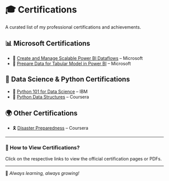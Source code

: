 # 🎓 Certifications

A curated list of my professional certifications and achievements.

## 📊 Microsoft Certifications
- 🏅 [Create and Manage Scalable Power BI Dataflows](https://learn.microsoft.com/api/achievements/share/en-us/Manisha-5689/ESMSVXSP?sharingId=2386AC57FD5171D8) – Microsoft
- 🏅 [Prepare Data for Tabular Model in Power BI](https://learn.microsoft.com/api/achievements/share/en-us/Manisha-5689/ZKAKRHB2?sharingId=2386AC57FD5171D8) – Microsoft

## 🐍 Data Science & Python Certifications
- 📜 [Python 101 for Data Science](https://github.com/manupriya00/CERTIFICATIONS/blob/main/IBM%20PY0101EN%20Certificate%20_%20Cognitive%20Class.pdf) – IBM
- 📜 [Python Data Structures](https://github.com/manupriya00/CERTIFICATIONS/blob/main/Coursera%20E5G48LRECKAX.pdf) – Coursera

## 🌍 Other Certifications
- 🎗️ [Disaster Preparedness](https://github.com/manupriya00/CERTIFICATIONS/blob/main/Coursera%20YMPH3JNZAAFP.pdf) – Coursera

---

### 📌 How to View Certifications?
Click on the respective links to view the official certification pages or PDFs.

---

🚀 *Always learning, always growing!*  
